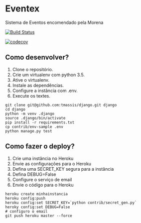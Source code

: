 # Eventex 

Sistema de Eventos encomendado pela Morena

[![Build Status](https://travis-ci.org/PaulaFAlves/eventex.svg?branch=master)](https://travis-ci.org/PaulaFAlves/eventex)

[![codecov](https://codecov.io/gh/PaulaFAlves/eventex/branch/master/graph/badge.svg)](https://codecov.io/gh/PaulaFAlves/eventex)

## Como desenvolver?

1. Clone o repositório.
2. Crie um virtualenv com python 3.5.
3. Ative o virtualenv.
4. Instale as dependências.
5. Configure a instância com .env.
6. Execute os textes.

```console
git clone git@github.com:tmassis/django.git django
cd django
python -m venv .django
source .django/bin/activate
pip install -r requirements.txt
cp contrib/env-sample .env
python manage.py test
```

## Como fazer o deploy?

1. Crie uma instância no Heroku
2. Envie as configurações para o Heroku
3. Defina uma SECRET_KEY segura para a instância 
4. Defina DEBUG=False
5. Configure o serviço de email
6. Envie o código para o Heroku

```console
heroku create minhainstancia
heroku config:push
heroku config:set SECRET_KEY=`python contrib/secret_gen.py`
heroky config:set DEBUG=False
# configuro o email
git push heroku master --force
```

